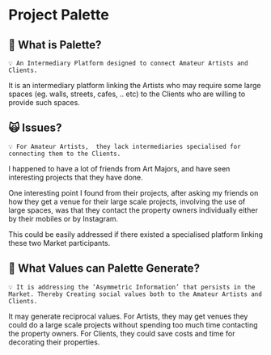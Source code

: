 # Project Palette

## 🧐 What is Palette?

```
💡 An Intermediary Platform designed to connect Amateur Artists and Clients.
```

It is an intermediary platform linking the Artists who may require some large spaces (eg. walls, streets, cafes, .. etc) to the Clients who are willing to provide such spaces. 

## 🙀 Issues?

```
💡 For Amateur Artists,  they lack intermediaries specialised for  connecting them to the Clients.
```

I happened to have a lot of friends from Art Majors, and have seen interesting projects that they have done.  

One interesting point I found from their projects, after asking my friends on how they get a venue for their large scale projects, involving the use of large spaces, was that they contact the property owners individually either by their mobiles or by Instagram. 

This could be easily addressed if there existed a specialised platform linking these two Market participants. 

## 🎁 What Values can Palette Generate?

```
💡 It is addressing the ‘Asymmetric Information’ that persists in the Market. Thereby Creating social values both to the Amateur Artists and Clients.
```

It may generate reciprocal values. For Artists, they may get venues they could do a large scale projects without spending too much time contacting the property owners. For Clients, they could save costs and time for decorating their properties. 
